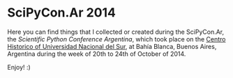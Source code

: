 SciPyCon.Ar 2014
================

Here you can find things that I collected or created during the SciPyCon.Ar,
the *Scientific Python Conference Argentina*, which took place on the [Centro 
Historico of Universidad Nacional del Sur][1], at Bahía Blanca, Buenos Aires, 
Argentina during the week of 20th to 24th of October of 2014.

Enjoy! :)

[1]: http://culturayextension.uns.edu.ar/index.php/salas/centro-historico-cultural

